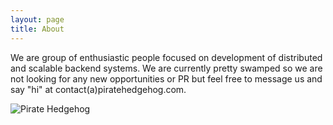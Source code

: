 ```yaml
---
layout: page
title: About
---
```


We are group of enthusiastic people focused on development of distributed and scalable backend systems.
We are currently pretty swamped so we are not looking for any new opportunities or PR
but feel free to message us and say "hi" at
contact(a)piratehedgehog.com.

![Pirate Hedgehog](http://i.imgur.com/89fIlwi.jpg)
